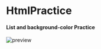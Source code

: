 # HtmlPractice


<h4>List and background-color Practice</h4>   

![preview](https://user-images.githubusercontent.com/25290627/114216864-0ef6ca00-999a-11eb-846e-f6d6326008e8.png)
